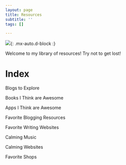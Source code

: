 ```yaml
---
layout: page
title: Resources
subtitle: ''
tags: []

---
```

![](https://64.media.tumblr.com/1f1648a286a4b855313e23e1b4c7eac6/54d0c3447dc11a02-db/s100x200/2cd69024252b1ad97e49d30484071d5d05c6985d.gif){: .mx-auto.d-block :}

Welcome to my library of resources! Try not to get lost!

# Index

Blogs to Explore

Books I Think are Awesome

Apps I Think are Awesome

Favorite Blogging Resources

Favorite Writing Websites

Calming Music

Calming Websites

Favorite Shops